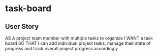 # task-board

## User Story
AS A project team member with multiple tasks to organize
I WANT a task board 
SO THAT I can add individual project tasks, manage their state of progress and track overall project progress accordingly